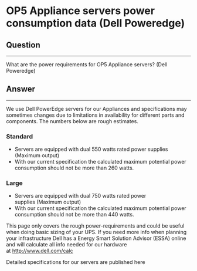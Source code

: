 # OP5 Appliance servers power consumption data (Dell Poweredge)

## Question

* * * * *

What are the power requirements for OP5 Appliance servers? (Dell Poweredge)

## Answer

* * * * *

We use Dell PowerEdge servers for our Appliances and specifications may sometimes changes due to limitations in availability for different parts and components. The numbers below are rough estimates.

### Standard

- Servers are equipped with dual 550 watts rated power supplies (Maximum output)
- With our current specification the calculated maximum potential power consumption should not be more than 260 watts.

### Large

- Servers are equipped with dual 750 watts rated power supplies (Maximum output)
- With our current specification the calculated maximum potential power consumption should not be more than 440 watts.

This page only covers the rough power-requirements and could be useful when doing basic sizing of your UPS. If you need more info when planning your infrastructure Dell has a Energy Smart Solution Advisor (ESSA) online and will calculate all info needed for our hardware at http://www.dell.com/calc

Detailed specifications for our servers are published here
